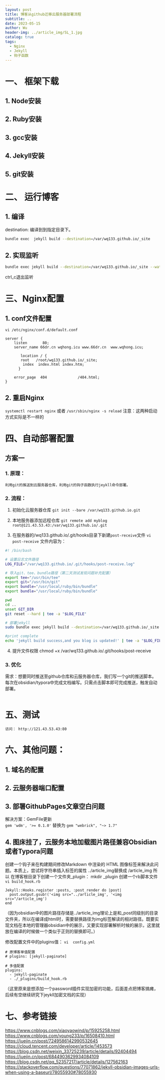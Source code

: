 ```yaml
---
layout: post
title: 博客从github迁移云服务器部署流程
subtitle: ..
date: 2023-05-15
author: Wu
header-img: ../article_img/SL_1.jpg
catalog: true
tags:
  - Nginx
  - Jekyll
  - 钩子函数
---
```

# 一、 框架下载

## 1. Node安装

## 2. Ruby安装

## 3. gcc安装

## 4. Jekyll安装

## 5. git安装

# 二、 运行博客

## 1. 编译
destination: 编译到到指定目录下。
```bash
bundle exec  jekyll build --destination=/var/wq133.github.io/_site
```

## 2. 实现监听
```bash
bundle exec jekyll build --destination=/var/wq133.github.io/_site --watch
```
ctrl_c退出监听

# 三、Nginx配置

## 1. conf文件配置
`vi /etc/nginx/conf.d/default.conf`
```
server {
    listen       80;
    server_name 66dr.cn wqhong.icu www.66dr.cn  www.wqhong.icu;
    
       location / {
       root   /root/wq133.github.io/_site;
        index  index.html index.htm;
      }

    error_page  404              /404.html; 
}
```

## 2. 重启Nginx
`systemctl restart nginx`
或者 `/usr/sbin/nginx -s reload`
注意：这两种启动方式实际是不一样的
# 四、自动部署配置

## 方案一

### 1. 原理：
	利用git的推送到云服务器仓库，利用git的钩子函数执行jeykll命令部署。
### 2. 流程：
1. 初始化云服务器仓库
 `git init --bare /var/wq133.github.io.git`
 
2. 本地服务器添加远程仓库
`git remote add myblog root@121.43.53.43:/var/wq133.github.io/.git`

3. 在服务器的/wq133.github.io/.git/hooks目录下新建`post-receive`文件
	```vi post-receive```
文件内容为：
```bash
#! /bin/bash

# 设置日志文件路径
LOG_FILE="/var/wq133.github.io/.git/hooks/post-receive.log"

# 导入git、tee、bundle路径（第二天测试发现问题补充配置）
export tee="/usr/bin/tee"
export git="/usr/bin/git"
export bundle="/usr/local/ruby/bin/bundle"
export bundle="/usr/local/ruby/bin/bundle"

pwd
cd ..
unset GIT_DIR
git reset --hard | tee -a "$LOG_FILE"

# 部署jekyll
sudo bundle exec jekyll build --destination=/var/wq133.github.io/_site

#print complete
echo 'jekyll build success,and you blog is updated!' | tee -a "$LOG_FILE"

```

4. 提升文件权限
chmod +x /var/wq133.github.io/.git/hooks/post-receive

### 3. 优化
需求：想要同时推送至github仓库和云服务器仓库，我们写一个git的推送脚本。每次在obsidian/typora中完成文档编写。只需点击脚本即可完成推送，触发自动部署。
```python

```

# 五、测试 
	访问： http://121.43.53.43:80


# 六、其他问题：
## 1. 域名的配置


## 2. 云服务器端口配置



## 3. 部署GithubPages文章空白问题
解决方案：GemFile更新  
`gem 'wdm', '>= 0.1.0'`
替换为
`gem "webrick", "~> 1.7"`

## 4. 图床挂了，云服务本地加载图片路径兼容Obsidian或者Typora问题

 创建一个钩子来在构建期间修改Markdown 中渲染的 HTML 图像标签来解决此问题。本质上，尝试将字符串插入标签的属性 ../article_img替换成 /article_img
 所以 在博客根目录下创建一个文件夹_plugin：
 mkdir _plugin
 创建一个rb脚本文件
`vi build_hook.rb`
```
Jekyll::Hooks.register :posts, :post_render do |post|
  post.output.gsub!('<img src="../article_img', '<img src="/article_img')
end
```
（因为obsidian中的图片路径存储是../article_img理论上是和_post同级别的目录文件夹，所以在编译成html时，需要替换路径为img标签解读的相对路径。既要实现文档在本地的管理器obsidian中的展示，又要实现部署解析时候的展示，这里就放在编译的时候做一个类似于正则的替换即可。）

修改配置文件中的plugins值：
`vi  config.yml`
```
# 原博客单值配置
# plugins: [jekyll-paginate]

# 多值配置
plugins:
  - jekyll-paginate
  - ./_plugins/build_hook.rb
```
（这里原来是想添加一个password插件实现加密的功能，后面差点把博客搞瘫，后续有空继续研究下jeykll加密文档的实现）

# 七、参考链接
https://www.cnblogs.com/xiaoyaowind/p/15925258.html
https://www.cnblogs.com/young233/p/16508410.html
https://juejin.cn/post/7249586142990532645
https://cloud.tencent.com/developer/article/1453573
https://blog.csdn.net/weixin_33725239/article/details/92404494
https://juejin.cn/post/6844903629934084109
https://blog.csdn.net/qq_52357217/article/details/127562163
https://stackoverflow.com/questions/77071862/jekyll-obsidian-images-urls-when-using-a-baseurl/78055930#78055930